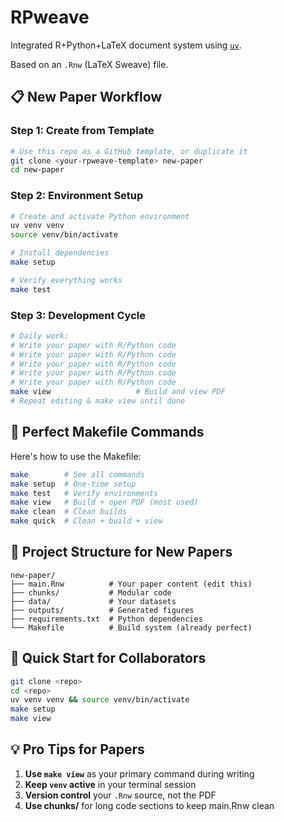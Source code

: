 # RPweave

Integrated R+Python+LaTeX document system using [`uv`](https://docs.astral.sh/uv/).

Based on an `.Rnw` (LaTeX Sweave) file. 

## 📋 **New Paper Workflow**

### **Step 1: Create from Template**

```bash
# Use this repo as a GitHub template, or duplicate it
git clone <your-rpweave-template> new-paper
cd new-paper
```

### **Step 2: Environment Setup**

```bash
# Create and activate Python environment
uv venv venv
source venv/bin/activate

# Install dependencies
make setup

# Verify everything works
make test
```

### **Step 3: Development Cycle**

```bash
# Daily work:
# Write your paper with R/Python code
# Write your paper with R/Python code
# Write your paper with R/Python code
# Write your paper with R/Python code
# Write your paper with R/Python code
make view                   # Build and view PDF
# Repeat editing & make view until done
```

## 🎯 **Perfect Makefile Commands**

Here's how to use the Makefile:

```bash
make        # See all commands
make setup  # One-time setup
make test   # Verify environments
make view   # Build + open PDF (most used)
make clean  # Clean builds
make quick  # Clean + build + view
```

## 📁 **Project Structure for New Papers**
```
new-paper/
├── main.Rnw          # Your paper content (edit this)
├── chunks/           # Modular code
├── data/             # Your datasets
├── outputs/          # Generated figures
├── requirements.txt  # Python dependencies
└── Makefile          # Build system (already perfect)
```

## 🚀 **Quick Start for Collaborators**
```bash
git clone <repo>
cd <repo>
uv venv venv && source venv/bin/activate
make setup
make view
```

## 💡 **Pro Tips for Papers**
1. **Use `make view`** as your primary command during writing
2. **Keep `venv` active** in your terminal session
3. **Version control** your `.Rnw` source, not the PDF
4. **Use chunks/** for long code sections to keep main.Rnw clean
